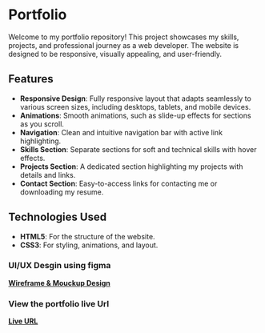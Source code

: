# Portfolio

Welcome to my portfolio repository! This project showcases my skills, projects, and professional journey as a web developer. The website is designed to be responsive, visually appealing, and user-friendly.

## Features

- **Responsive Design**: Fully responsive layout that adapts seamlessly to various screen sizes, including desktops, tablets, and mobile devices.
- **Animations**: Smooth animations, such as slide-up effects for sections as you scroll.
- **Navigation**: Clean and intuitive navigation bar with active link highlighting.
- **Skills Section**: Separate sections for soft and technical skills with hover effects.
- **Projects Section**: A dedicated section highlighting my projects with details and links.
- **Contact Section**: Easy-to-access links for contacting me or downloading my resume.

## Technologies Used

- **HTML5**: For the structure of the website.
- **CSS3**: For styling, animations, and layout.

### UI/UX Desgin using figma
[**Wireframe & Mouckup Design**](https://www.figma.com/design/QqtECUQdVTrKhmQh5GWgut/Portfolio-Design?node-id=0-1&t=mIP29msyESgZTq1O-1)

### View the portfolio live Url
[**Live URL**](https://noorsroor.github.io/Portfolio/)